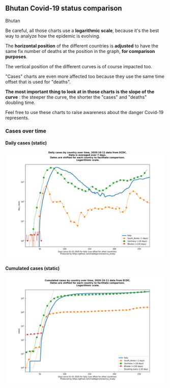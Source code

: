 ## Bhutan Covid-19 status comparison 

Bhutan



Be careful, all those charts use a **logarithmic scale**, because it's the best way to analyze how the epidemic is evolving.
 
The **horizontal position** of the different countries is **adjusted** to have the same fix number of deaths at the position in the graph, **for comparison purposes**.

The vertical position of the different curves is of course impacted too.

"Cases" charts are even more affected too because they use the same time offset that is used for "deaths".

**The most important thing to look at in those charts is the slope of the curve** : the steeper the curve, the shorter the "cases" and "deaths" doubling time.

Feel free to use these charts to raise awareness about the danger Covid-19 represents. 


 
### Cases over time
 
#### Daily cases (static)
![Bhutan covid-19 daily cases static chart](https://raw.githubusercontent.com/madlag/coronavirus_study/master/notebooks/graphs/2020-10-11/countries/Bhutan/2020-10-11_Bhutan_day_cases.png "Bhutan covid-19 day_cases static chart")   
 
#### Cumulated cases (static)
![Bhutan covid-19 cumulated cases static chart](https://raw.githubusercontent.com/madlag/coronavirus_study/master/notebooks/graphs/2020-10-11/countries/Bhutan/2020-10-11_Bhutan_cases.png "Bhutan covid-19 cases static chart")   

